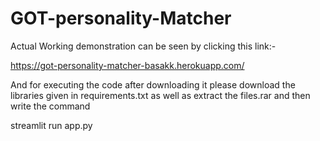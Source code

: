 # GOT-personality-Matcher

Actual Working demonstration can be seen by clicking this link:-

https://got-personality-matcher-basakk.herokuapp.com/

And for executing the code after downloading it please download the libraries given in requirements.txt as well as extract the files.rar and then write the command

streamlit run app.py
